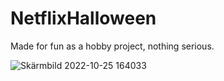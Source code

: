 # NetflixHalloween
Made for fun as a hobby project, nothing serious.

![Skärmbild 2022-10-25 164033](https://user-images.githubusercontent.com/38978953/198378642-bd93c7b5-028d-4cfc-8009-735fde1214cd.png)
